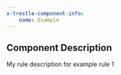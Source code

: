 ```yaml
---
x-trestle-component-info:
    name: Example
---
```


## Component Description
My rule description for example rule 1